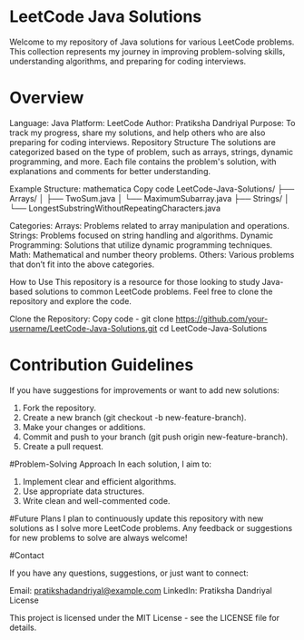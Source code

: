 # LeetCode Java Solutions
Welcome to my repository of Java solutions for various LeetCode problems. This collection represents my journey in improving problem-solving skills, understanding algorithms, and preparing for coding interviews.

# Overview
Language: Java
Platform: LeetCode
Author: Pratiksha Dandriyal
Purpose: To track my progress, share my solutions, and help others who are also preparing for coding interviews.
Repository Structure
The solutions are categorized based on the type of problem, such as arrays, strings, dynamic programming, and more. Each file contains the problem's solution, with explanations and comments for better understanding.

Example Structure:
mathematica
Copy code
LeetCode-Java-Solutions/
├── Arrays/
│   ├── TwoSum.java
│   └── MaximumSubarray.java
├── Strings/
│   └── LongestSubstringWithoutRepeatingCharacters.java

Categories:
Arrays: Problems related to array manipulation and operations.
Strings: Problems focused on string handling and algorithms.
Dynamic Programming: Solutions that utilize dynamic programming techniques.
Math: Mathematical and number theory problems.
Others: Various problems that don’t fit into the above categories.

How to Use
This repository is a resource for those looking to study Java-based solutions to common LeetCode problems. Feel free to clone the repository and explore the code.

Clone the Repository:
Copy code -
git clone https://github.com/your-username/LeetCode-Java-Solutions.git
cd LeetCode-Java-Solutions

# Contribution Guidelines

If you have suggestions for improvements or want to add new solutions:
1. Fork the repository.
2. Create a new branch (git checkout -b new-feature-branch).
3. Make your changes or additions.
4. Commit and push to your branch (git push origin new-feature-branch).
5. Create a pull request.
   
#Problem-Solving Approach
In each solution, I aim to:
1. Implement clear and efficient algorithms.
2. Use appropriate data structures.
3. Write clean and well-commented code.


#Future Plans
I plan to continuously update this repository with new solutions as I solve more LeetCode problems. Any feedback or suggestions for new problems to solve are always welcome!

#Contact

If you have any questions, suggestions, or just want to connect:

Email: pratikshadandriyal@example.com
LinkedIn: Pratiksha Dandriyal
License

This project is licensed under the MIT License - see the LICENSE file for details.
